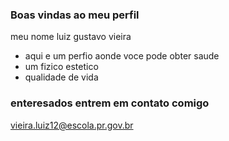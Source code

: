### Boas vindas ao meu perfil

meu nome luiz gustavo vieira 

- aqui e um perfio aonde voce pode obter saude 
- um fizico estetico
- qualidade de vida

###  enteresados entrem em contato comigo 
vieira.luiz12@escola.pr.gov.br
